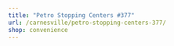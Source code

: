 ```yaml
---
title: "Petro Stopping Centers #377"
url: /carnesville/petro-stopping-centers-377/
shop: convenience
---
```

